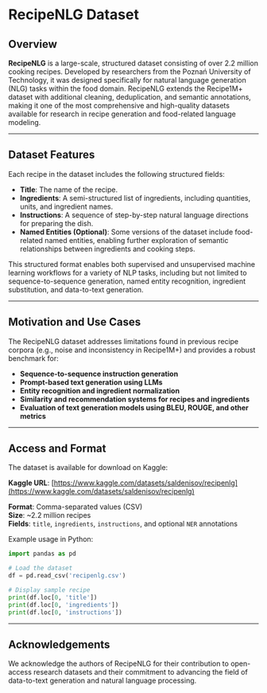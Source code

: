 # RecipeNLG Dataset

## Overview

**RecipeNLG** is a large-scale, structured dataset consisting of over 2.2 million cooking recipes. Developed by researchers from the Poznań University of Technology, it was designed specifically for natural language generation (NLG) tasks within the food domain. RecipeNLG extends the Recipe1M+ dataset with additional cleaning, deduplication, and semantic annotations, making it one of the most comprehensive and high-quality datasets available for research in recipe generation and food-related language modeling.

---

## Dataset Features

Each recipe in the dataset includes the following structured fields:

- **Title**: The name of the recipe.
- **Ingredients**: A semi-structured list of ingredients, including quantities, units, and ingredient names.
- **Instructions**: A sequence of step-by-step natural language directions for preparing the dish.
- **Named Entities (Optional)**: Some versions of the dataset include food-related named entities, enabling further exploration of semantic relationships between ingredients and cooking steps.

This structured format enables both supervised and unsupervised machine learning workflows for a variety of NLP tasks, including but not limited to sequence-to-sequence generation, named entity recognition, ingredient substitution, and data-to-text generation.

---

## Motivation and Use Cases

The RecipeNLG dataset addresses limitations found in previous recipe corpora (e.g., noise and inconsistency in Recipe1M+) and provides a robust benchmark for:

- **Sequence-to-sequence instruction generation**  
- **Prompt-based text generation using LLMs**  
- **Entity recognition and ingredient normalization**  
- **Similarity and recommendation systems for recipes and ingredients**  
- **Evaluation of text generation models using BLEU, ROUGE, and other metrics**

---

## Access and Format

The dataset is available for download on Kaggle:

**Kaggle URL**: [https://www.kaggle.com/datasets/saldenisov/recipenlg](https://www.kaggle.com/datasets/saldenisov/recipenlg)

**Format**: Comma-separated values (CSV)  
**Size**: ~2.2 million recipes  
**Fields**: `title`, `ingredients`, `instructions`, and optional `NER` annotations

Example usage in Python:

```python
import pandas as pd

# Load the dataset
df = pd.read_csv('recipenlg.csv')

# Display sample recipe
print(df.loc[0, 'title'])
print(df.loc[0, 'ingredients'])
print(df.loc[0, 'instructions'])
```

---

## Acknowledgements

We acknowledge the authors of RecipeNLG for their contribution to open-access research datasets and their commitment to advancing the field of data-to-text generation and natural language processing.
